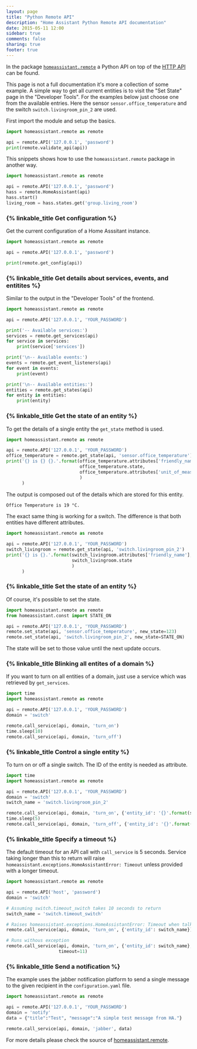 ```yaml
---
layout: page
title: "Python Remote API"
description: "Home Assistant Python Remote API documentation"
date: 2015-05-11 12:00
sidebar: true
comments: false
sharing: true
footer: true
---
```


In the package [`homeassistant.remote`](https://github.com/home-assistant/home-assistant/blob/master/homeassistant/remote.py) a Python API on top of the [HTTP API](/developers/api/) can be found.

This page is not a full documentation it's more a collection of some example. A simple way to get all current entities is to visit the "Set State" page in the "Developer Tools". For the examples below just choose one from the available entries. Here the sensor `sensor.office_temperature` and the switch `switch.livingroom_pin_2` are used. 

First import the module and setup the basics.

```python
import homeassistant.remote as remote

api = remote.API('127.0.0.1', 'password')
print(remote.validate_api(api))
```

This snippets shows how to use the `homeassistant.remote` package in another way.

```python
import homeassistant.remote as remote

api = remote.API('127.0.0.1', 'password')
hass = remote.HomeAssistant(api)
hass.start()
living_room = hass.states.get('group.living_room')
```

### {% linkable_title Get configuration %}

Get the current configuration of a Home Asssitant instance.

```python
import homeassistant.remote as remote

api = remote.API('127.0.0.1', 'password')

print(remote.get_config(api))
```

### {% linkable_title Get details about services, events, and entitites %}

Similar to the output in the "Developer Tools" of the frontend.

```python
import homeassistant.remote as remote

api = remote.API('127.0.0.1', 'YOUR_PASSWORD')

print('-- Available services:')
services = remote.get_services(api)
for service in services:
    print(service['services'])

print('\n-- Available events:')
events = remote.get_event_listeners(api)
for event in events:
    print(event)

print('\n-- Available entities:')
entities = remote.get_states(api)
for entity in entities:
    print(entity)
```

### {% linkable_title Get the state of an entity %}

To get the details of a single entity the `get_state` method is used. 

```python
import homeassistant.remote as remote

api = remote.API('127.0.0.1', 'YOUR_PASSWORD')
office_temperature = remote.get_state(api, 'sensor.office_temperature')
print('{} is {} {}.'.format(office_temperature.attributes['friendly_name'],
                            office_temperature.state,
                            office_temperature.attributes['unit_of_measurement']
                            )
      )
```

The output is composed out of the details which are stored for this entity.

```bash
Office Temperature is 19 °C.
```

The exact same thing is working for a switch. The difference is that both entities have different attributes.

```python
import homeassistant.remote as remote

api = remote.API('127.0.0.1', 'YOUR_PASSWORD')
switch_livingroom = remote.get_state(api, 'switch.livingroom_pin_2')
print('{} is {}.'.format(switch_livingroom.attributes['friendly_name'],
                         switch_livingroom.state
                         )
      )
```

### {% linkable_title Set the state of an entity %}

Of course, it's possible to set the state.

```python
import homeassistant.remote as remote
from homeassistant.const import STATE_ON

api = remote.API('127.0.0.1', 'YOUR_PASSWORD')
remote.set_state(api, 'sensor.office_temperature', new_state=123)
remote.set_state(api, 'switch.livingroom_pin_2', new_state=STATE_ON)
```

The state will be set to those value until the next update occurs.

### {% linkable_title Blinking all entites of a domain %}

If you want to turn on all entities of a domain, just use a service which was retrieved by `get_services`.


```python
import time
import homeassistant.remote as remote

api = remote.API('127.0.0.1', 'YOUR_PASSWORD')
domain = 'switch'

remote.call_service(api, domain, 'turn_on')
time.sleep(10)
remote.call_service(api, domain, 'turn_off')
```

### {% linkable_title Control a single entity %}

To turn on or off a single switch. The ID of the entity is needed as attribute.

```python
import time
import homeassistant.remote as remote

api = remote.API('127.0.0.1', 'YOUR_PASSWORD')
domain = 'switch'
switch_name = 'switch.livingroom_pin_2'

remote.call_service(api, domain, 'turn_on', {'entity_id': '{}'.format(switch_name)})
time.sleep(5)
remote.call_service(api, domain, 'turn_off', {'entity_id': '{}'.format(switch_name)})
```

### {% linkable_title Specify a timeout %}

The default timeout for an API call with `call_service` is 5 seconds. Service
taking longer than this to return will raise
`homeassistant.exceptions.HomeAssistantError: Timeout` unless provided with a
longer timeout.

```python
import homeassistant.remote as remote

api = remote.API('host', 'password')
domain = 'switch'

# Assuming switch.timeout_switch takes 10 seconds to return
switch_name = 'switch.timeout_switch'

# Raises homeassistant.exceptions.HomeAssistantError: Timeout when talking to
remote.call_service(api, domain, 'turn_on', {'entity_id': switch_name})

# Runs withous exception
remote.call_service(api, domain, 'turn_on', {'entity_id': switch_name},
                    timeout=11)
```

### {% linkable_title Send a notification %}

The example uses the jabber notification platform to send a single message to the given recipient in the `configuration.yaml` file. 

```python
import homeassistant.remote as remote

api = remote.API('127.0.0.1', 'YOUR_PASSWORD')
domain = 'notify'
data = {"title":"Test", "message":"A simple test message from HA."}

remote.call_service(api, domain, 'jabber', data)
```

For more details please check the source of [homeassistant.remote](https://github.com/home-assistant/home-assistant/blob/master/homeassistant/remote.py).
